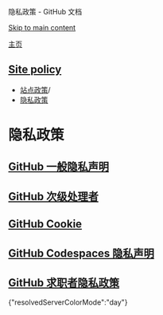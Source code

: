 隐私政策 - GitHub 文档

[Skip to main content](#main-content)

[主页](/zh)

[Site policy](/zh/site-policy)
----------

* [站点政策](/zh/site-policy)/
* [隐私政策](/zh/site-policy/privacy-policies)

隐私政策
==========

[GitHub 一般隐私声明](/zh/site-policy/privacy-policies/github-general-privacy-statement)
----------

[GitHub 次级处理者](/zh/site-policy/privacy-policies/github-subprocessors)
----------

[GitHub Cookie](/zh/site-policy/privacy-policies/github-cookies)
----------

[GitHub Codespaces 隐私声明](/zh/site-policy/privacy-policies/github-codespaces-privacy-statement)
----------

[GitHub 求职者隐私政策](/zh/site-policy/privacy-policies/github-candidate-privacy-policy)
----------

{"resolvedServerColorMode":"day"}
